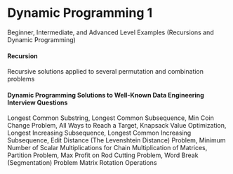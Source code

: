 # Dynamic Programming 1
Beginner, Intermediate, and Advanced Level Examples (Recursions and Dynamic Programming) 


#### Recursion 
Recursive solutions applied to several permutation and combination problems


#### Dynamic Programming Solutions to Well-Known Data Engineering Interview Questions
Longest Common Substring, 
Longest Common Subsequence, 
Min Coin Change Problem, 
All Ways to Reach a Target, 
Knapsack Value Optimization, 
Longest Increasing Subsequence, 
Longest Common Increasing Subsequence, 
Edit Distance (The Levenshtein Distance) Problem, 
Minimum Number of Scalar Multiplications for Chain Multiplication of Matrices, 
Partition Problem, 
Max Profit on Rod Cutting Problem, 
Word Break (Segmentation) Problem
Matrix Rotation Operations
